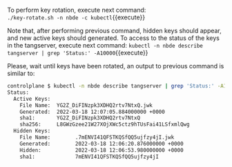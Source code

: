 To perform key rotation, execute next command:  
`./key-rotate.sh -n nbde -c kubectl`{{execute}}

Note that, after performing previous command, hidden keys should appear, and new active keys should generated.
To access to the status of the keys in the tangserver, execute next command:
`kubectl -n nbde describe tangserver | grep 'Status:' -A10000`{{execute}}

Please, wait until keys have been rotated, an output to previous command is similar to:  
```bash
controlplane $ kubectl -n nbde describe tangserver | grep 'Status:' -A10000
Status:
  Active Keys:
    File Name:  YG2Z_DiFINzpk3XDHQ2rtv7NtxQ.jwk
    Generated:  2022-03-18 12:07:05.884000000 +0000
    sha1:       YG2Z_DiFINzpk3XDHQ2rtv7NtxQ
    sha256:     L8GWzGzee21W27XOjXWc5ctz9hTUsFai41LSfxmlQwg
  Hidden Keys:
    File Name:        .7mENVI41QFSTKQSfQQ5ujfzy4jI.jwk
    Generated:        2022-03-18 12:06:20.876000000 +0000
    Hidden:           2022-03-18 12:06:53.980000000 +0000
    sha1:             7mENVI41QFSTKQSfQQ5ujfzy4jI
```
